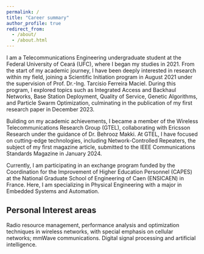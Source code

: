 ```yaml
---
permalink: /
title: "Career summary"
author_profile: true
redirect_from: 
  - /about/
  - /about.html
---
```


I am a Telecommunications Engineering undergraduate student at the Federal University of Ceará (UFC), where I began my studies in 2021. From the start of my academic journey, I have been deeply interested in research within my field, joining a Scientific Initiation program in August 2021 under the supervision of Prof. Dr.-Ing. Tarcisio Ferreira Maciel. During this program, I explored topics such as Integrated Access and Backhaul Networks, Base Station Deployment, Quality of Service, Genetic Algorithms, and Particle Swarm Optimization, culminating in the publication of my first research paper in December 2023.

Building on my academic achievements, I became a member of the Wireless Telecommunications Research Group (GTEL), collaborating with Ericsson Research under the guidance of Dr. Behrooz Makki. At GTEL, I have focused on cutting-edge technologies, including Network-Controlled Repeaters, the subject of my first magazine article, submitted to the IEEE Communications Standards Magazine in January 2024.

Currently, I am participating in an exchange program funded by the Coordination for the Improvement of Higher Education Personnel (CAPES) at the National Graduate School of Engineering of Caen (ENSICAEN) in France. Here, I am specializing in Physical Engineering with a major in Embedded Systems and Automation.

Personal Interest areas
------

Radio resource management, performance analysis and optimization techniques in wireless networks, with special emphasis on cellular networks; mmWave communications. Digital signal processing and artificial intelligence.
